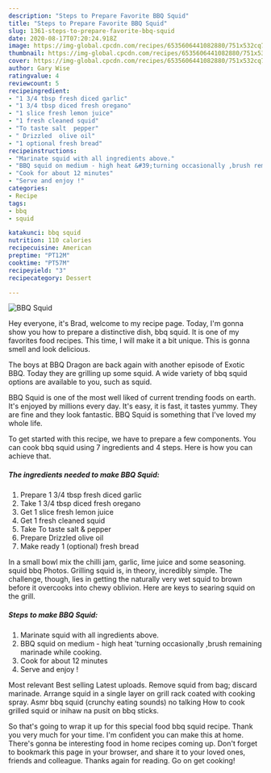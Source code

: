 ```yaml
---
description: "Steps to Prepare Favorite BBQ Squid"
title: "Steps to Prepare Favorite BBQ Squid"
slug: 1361-steps-to-prepare-favorite-bbq-squid
date: 2020-08-17T07:20:24.918Z
image: https://img-global.cpcdn.com/recipes/6535606441082880/751x532cq70/bbq-squid-recipe-main-photo.jpg
thumbnail: https://img-global.cpcdn.com/recipes/6535606441082880/751x532cq70/bbq-squid-recipe-main-photo.jpg
cover: https://img-global.cpcdn.com/recipes/6535606441082880/751x532cq70/bbq-squid-recipe-main-photo.jpg
author: Gary Wise
ratingvalue: 4
reviewcount: 5
recipeingredient:
- "1 3/4 tbsp fresh diced garlic"
- "1 3/4 tbsp diced fresh oregano"
- "1 slice fresh lemon juice"
- "1 fresh cleaned squid"
- "To taste salt  pepper"
- " Drizzled  olive oil"
- "1 optional fresh bread"
recipeinstructions:
- "Marinate squid with all ingredients above."
- "BBQ squid on medium - high heat &#39;turning occasionally ,brush remaining marinade while cooking."
- "Cook for about 12 minutes"
- "Serve and enjoy !"
categories:
- Recipe
tags:
- bbq
- squid

katakunci: bbq squid 
nutrition: 110 calories
recipecuisine: American
preptime: "PT12M"
cooktime: "PT57M"
recipeyield: "3"
recipecategory: Dessert

---
```



![BBQ Squid](https://img-global.cpcdn.com/recipes/6535606441082880/751x532cq70/bbq-squid-recipe-main-photo.jpg)

Hey everyone, it's Brad, welcome to my recipe page. Today, I'm gonna show you how to prepare a distinctive dish, bbq squid. It is one of my favorites food recipes. This time, I will make it a bit unique. This is gonna smell and look delicious.

The boys at BBQ Dragon are back again with another episode of Exotic BBQ. Today they are grilling up some squid. A wide variety of bbq squid options are available to you, such as squid.

BBQ Squid is one of the most well liked of current trending foods on earth. It's enjoyed by millions every day. It's easy, it is fast, it tastes yummy. They are fine and they look fantastic. BBQ Squid is something that I've loved my whole life.


To get started with this recipe, we have to prepare a few components. You can cook bbq squid using 7 ingredients and 4 steps. Here is how you can achieve that.

<!--inarticleads1-->

##### The ingredients needed to make BBQ Squid:

1. Prepare 1 3/4 tbsp fresh diced garlic
1. Take 1 3/4 tbsp diced fresh oregano
1. Get 1 slice fresh lemon juice
1. Get 1 fresh cleaned squid
1. Take To taste salt &amp; pepper
1. Prepare  Drizzled  olive oil
1. Make ready 1 (optional) fresh bread


In a small bowl mix the chilli jam, garlic, lime juice and some seasoning. squid bbq Photos. Grilling squid is, in theory, incredibly simple. The challenge, though, lies in getting the naturally very wet squid to brown before it overcooks into chewy oblivion. Here are keys to searing squid on the grill. 

<!--inarticleads2-->

##### Steps to make BBQ Squid:

1. Marinate squid with all ingredients above.
1. BBQ squid on medium - high heat &#39;turning occasionally ,brush remaining marinade while cooking.
1. Cook for about 12 minutes
1. Serve and enjoy !


Most relevant Best selling Latest uploads. Remove squid from bag; discard marinade. Arrange squid in a single layer on grill rack coated with cooking spray. Asmr bbq squid (crunchy eating sounds) no talking How to cook grilled squid or inihaw na pusit on bbq sticks. 

So that's going to wrap it up for this special food bbq squid recipe. Thank you very much for your time. I'm confident you can make this at home. There's gonna be interesting food in home recipes coming up. Don't forget to bookmark this page in your browser, and share it to your loved ones, friends and colleague. Thanks again for reading. Go on get cooking!
